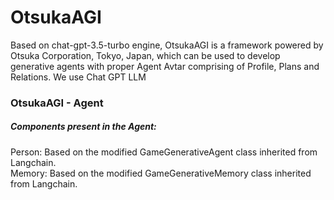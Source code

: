 # OtsukaAGI

Based on chat-gpt-3.5-turbo engine, OtsukaAGI is a framework powered by Otsuka Corporation, Tokyo, Japan, which can be used to develop generative agents
with proper Agent Avtar comprising of Profile, Plans and Relations.
We use Chat GPT LLM 

### OtsukaAGI - Agent
##### Components present in the Agent:

Person: Based on the modified GameGenerativeAgent class inherited from Langchain. <br>
Memory: Based on the modified GameGenerativeMemory class inherited from Langchain.


